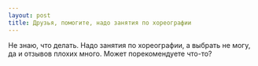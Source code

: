 ```yaml
---
layout: post 
title: Друзья, помогите, надо занятия по хореографии 
--- 
```

Не знаю, что делать. Надо занятия по хореографии, а выбрать не могу, да и отзывов плохих много. Может порекомендуете что-то?